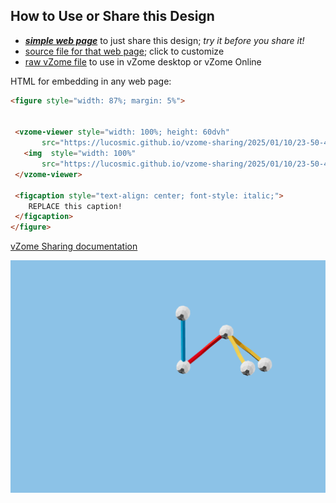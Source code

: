 
## How to Use or Share this Design

 - [***simple web page***](<https://lucosmic.github.io/vzome-sharing/2025/01/10/23-50-44-937Z-blue-share-hello/>) to just share this design; *try it before you share it!*
 - [source file for that web page](<https://github.com/lucosmic/vzome-sharing/edit/main/2025/01/10/23-50-44-937Z-blue-share-hello/index.md>); click to customize
 - [raw vZome file](<https://raw.githubusercontent.com/lucosmic/vzome-sharing/main/2025/01/10/23-50-44-937Z-blue-share-hello/blue-share-hello.vZome>) to use in vZome desktop or vZome Online
 
 HTML for embedding in any web page:
 ```html
<figure style="width: 87%; margin: 5%">
  
  
  <vzome-viewer style="width: 100%; height: 60dvh" 
        src="https://lucosmic.github.io/vzome-sharing/2025/01/10/23-50-44-937Z-blue-share-hello/blue-share-hello.vZome" >
    <img  style="width: 100%"
        src="https://lucosmic.github.io/vzome-sharing/2025/01/10/23-50-44-937Z-blue-share-hello/blue-share-hello.png" >
  </vzome-viewer>

  <figcaption style="text-align: center; font-style: italic;">
     REPLACE this caption!
  </figcaption>
</figure>

 ```

[vZome Sharing documentation](https://vzome.github.io/vzome/sharing.html#how-it-works)

![Image](<blue-share-hello.png>)

